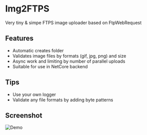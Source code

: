 # Img2FTPS
Very tiny &amp; simpe FTPS image uploader based on FtpWebRequest

## Features
* Automatic creates folder
* Validates image files by formats (gif, jpg, png) and size
* Async work and limiting by number of parallel uploads
* Suitable for use in NetCore backend

## Tips
* Use your own logger
* Validate any file formats by adding byte patterns

## Screenshot

![Demo](https://maxx.illuzor.com/img/ftps.PNG)
